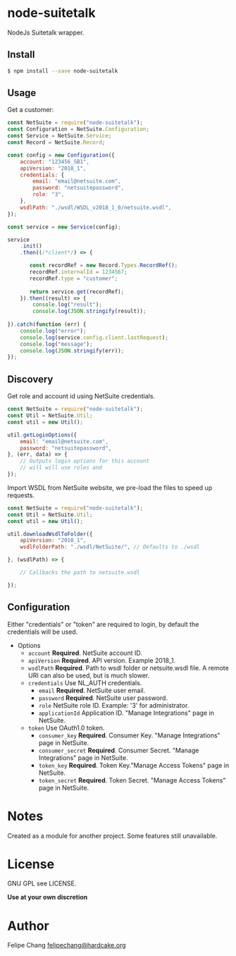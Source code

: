 # node-suitetalk
NodeJs Suitetalk wrapper.

## Install

```bash
$ npm install --save node-suitetalk
```

## Usage

Get a customer:

```javascript
const NetSuite = require("node-suitetalk");
const Configuration = NetSuite.Configuration;
const Service = NetSuite.Service;
const Record = NetSuite.Record;

const config = new Configuration({
    account: "123456_SB1",
    apiVersion: "2018_1",
    credentials: {
        email: "email@netsuite.com",
        password: "netsuitepassword",
        role: "3",
    },
    wsdlPath: "./wsdl/WSDL_v2018_1_0/netsuite.wsdl",
});

const service = new Service(config);

service
    .init()
    .then((/*client*/) => { 

       const recordRef = new Record.Types.RecordRef();
       recordRef.internalId = 1234567;
       recordRef.type = "customer";
       
       return service.get(recordRef);
    }).then((result) => {
        console.log("result");
        console.log(JSON.stringify(result));
    
}).catch(function (err) {
    console.log("error");
    console.log(service.config.client.lastRequest);
    console.log("message");
    console.log(JSON.stringify(err));
});

```

## Discovery

Get role and account id using NetSuite credentials.

```javascript
const NetSuite = require("node-suitetalk");
const Util = NetSuite.Util;
const util = new Util();

util.getLoginOptions({
    email: "email@netsuite.com",
    password: "netsuitepassword",
}, (err, data) => {
    // Outputs login options for this account
    // will will use roles and
});
```

Import WSDL from NetSuite website, we pre-load the files to speed up requests.

```javascript
const NetSuite = require("node-suitetalk");
const Util = NetSuite.Util;
const util = new Util();

util.downloadWsdlToFolder({
    apiVersion: "2018_1",
    wsdlFolderPath: "./wsdl/NetSuite/", // Defaults to ./wsdl

}, (wsdlPath) => {

    // Callbacks the path to netsuite.wsdl

});
```

## Configuration

Either "credentials" or "token" are required to login, by default the credentials will be used.

* Options
  * `account` **Required**. NetSuite account ID.
  * `apiVersion` **Required**. API version. Example 2018_1.
  * `wsdlPath` **Required**. Path to wsdl folder or netsuite.wsdl file. A remote URI can also be used, but is much slower.
  * `credentials` Use NL_AUTH credentials.  
    * `email` **Required**. NetSuite user email.
    * `password` **Required**. NetSuite user password.
    * `role` NetSuite role ID. Example: '3' for administrator.
    * `applicationId` Application ID. "Manage Integrations" page in NetSuite.
  * `token` Use OAuth1.0 token.
    * `consumer_key` **Required**. Consumer Key. "Manage Integrations" page in NetSuite.
    * `consumer_secret` **Required**. Consumer Secret. "Manage Integrations" page in NetSuite.
    * `token_key` **Required**. Token Key."Manage Access Tokens" page in NetSuite.
    * `token_secret` **Required**. Token Secret. "Manage Access Tokens" page in NetSuite.

# Notes

Created as a module for another project. Some features still unavailable.

# License
GNU GPL see LICENSE.

**Use at your own discretion**

# Author
Felipe Chang <felipechang@hardcake.org>
